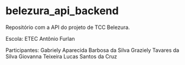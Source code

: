 # belezura_api_backend
Repositório com a API do projeto de TCC Belezura.

Escola: ETEC Antônio Furlan

Participantes:
Gabriely Aparecida Barbosa da Silva
Graziely Tavares da Silva
Giovanna Teixeira
Lucas Santos da Cruz
